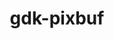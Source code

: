 ---
title: "gdk-pixbuf"
layout: cache
categories: [package, develop]
meta: {"versions": ["2.42.10", "2.42.12"], "compilers": ["gcc@=11.4.0"], "oss": ["ubuntu22.04"], "platforms": ["linux"], "targets": ["x86_64_v3"], "stacks": ["e4s", "root"], "num_specs": 5, "num_specs_by_stack": {"root": 5, "e4s": 5}}
spec_details: [{"hash": "j4bibccgyhkwc2yyd6ofr6o43p26qojo", "compiler": "gcc@=11.4.0", "versions": ["2.42.10"], "os": "ubuntu22.04", "platform": "linux", "target": "x86_64_v3", "variants": ["build_system=generic", "~man", "~tiff"], "stacks": ["root", "e4s"], "size": "-", "tarball": "https://binaries.spack.io/develop/build_cache/linux-ubuntu22.04-x86_64_v3/gcc-11.4.0/gdk-pixbuf-2.42.10/linux-ubuntu22.04-x86_64_v3-gcc-11.4.0-gdk-pixbuf-2.42.10-j4bibccgyhkwc2yyd6ofr6o43p26qojo.spack"}, {"hash": "tmy63zznqzkabrgva33jovdicpr3abwz", "compiler": "gcc@=11.4.0", "versions": ["2.42.12"], "os": "ubuntu22.04", "platform": "linux", "target": "x86_64_v3", "variants": ["build_system=generic", "~man", "~tiff"], "stacks": ["root", "e4s"], "size": "-", "tarball": "https://binaries.spack.io/develop/build_cache/linux-ubuntu22.04-x86_64_v3/gcc-11.4.0/gdk-pixbuf-2.42.12/linux-ubuntu22.04-x86_64_v3-gcc-11.4.0-gdk-pixbuf-2.42.12-tmy63zznqzkabrgva33jovdicpr3abwz.spack"}, {"hash": "qhspbfkbuz7qoa2ebv4mvi3ikbx2zvr6", "compiler": "gcc@=11.4.0", "versions": ["2.42.12"], "os": "ubuntu22.04", "platform": "linux", "target": "x86_64_v3", "variants": ["build_system=generic", "~man", "~tiff"], "stacks": ["root", "e4s"], "size": "-", "tarball": "https://binaries.spack.io/develop/build_cache/linux-ubuntu22.04-x86_64_v3/gcc-11.4.0/gdk-pixbuf-2.42.12/linux-ubuntu22.04-x86_64_v3-gcc-11.4.0-gdk-pixbuf-2.42.12-qhspbfkbuz7qoa2ebv4mvi3ikbx2zvr6.spack"}, {"hash": "spjynbv6poko4ad3wa5j5sh6n5l6f237", "compiler": "gcc@=11.4.0", "versions": ["2.42.10"], "os": "ubuntu22.04", "platform": "linux", "target": "x86_64_v3", "variants": ["build_system=generic", "~man", "~tiff"], "stacks": ["root", "e4s"], "size": "-", "tarball": "https://binaries.spack.io/develop/build_cache/linux-ubuntu22.04-x86_64_v3/gcc-11.4.0/gdk-pixbuf-2.42.10/linux-ubuntu22.04-x86_64_v3-gcc-11.4.0-gdk-pixbuf-2.42.10-spjynbv6poko4ad3wa5j5sh6n5l6f237.spack"}, {"hash": "waqfoefvolxpebkfbyshzryrve3z6vu3", "compiler": "gcc@=11.4.0", "versions": ["2.42.12"], "os": "ubuntu22.04", "platform": "linux", "target": "x86_64_v3", "variants": ["build_system=generic", "~man", "~tiff"], "stacks": ["root", "e4s"], "size": "-", "tarball": "https://binaries.spack.io/develop/build_cache/linux-ubuntu22.04-x86_64_v3/gcc-11.4.0/gdk-pixbuf-2.42.12/linux-ubuntu22.04-x86_64_v3-gcc-11.4.0-gdk-pixbuf-2.42.12-waqfoefvolxpebkfbyshzryrve3z6vu3.spack"}]
---